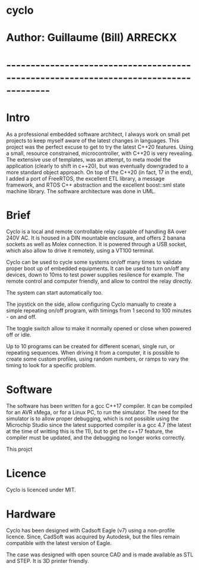 # cyclo
# Author: Guillaume (Bill) ARRECKX
# -------------------------------------------------------------------------------------

Intro
============================================================================
As a professional embedded software architect, I always work on small pet
projects to keep myself aware of the latest changes in languages.
This project was the perfect excuse to get to try the latest C++20 features.
Using a small, resource constrained, microcontroller, with C++20 is very
revealing. The extensive use of templates, was an attempt, to meta model
the application (clearly to shift in c++20), but was eventually downgraded
to a more standard object approach.
On top of the C++20 (in fact, 17 in the end), I added a port
of FreeRTOS, the excellent ETL library, a message framework, and RTOS C++
abstraction and the excellent boost::sml state machine library.
The software architecture was done in UML.

Brief
============================================================================

Cyclo is a local and remote controllable relay capable of handling 8A over 240V AC.
It is housed in a DIN mountable enclosure, and offers 2 banana sockets as well as Molex connection.
It is powered through a USB socket, which also allow to drive it remotely, using a VT100 terminal.

Cyclo can be used to cycle some systems on/off many times to validate proper boot up of embedded
equipments. It can be used to turn on/off any devices, down to 10ms to test power supplies resilence for example.
The remote control and computer friendly, and allow to control the relay directly.

The system can start automatically too.

The joystick on the side, allow configuring Cyclo manually to create a simple repeating on/off program,
with timings from 1 second to 100 minutes - on and off.

The toggle switch allow to make it normally opened or close when powered off or idle.

Up to 10 programs can be created for different scenari, single run, or repeating sequences.
When driving it from a computer, it is possible to create some custom profiles,
using random numbers, or ramps to vary the timing to look for a specific problem.

Software
============================================================================
The software has been written for a gcc C++17 compiler. It can be compiled
for an AVR xMega, or for a Linux PC, to run the simulator.
The need for the simulator is to allow proper debugging, which is not
possible using the Microchip Studio since the latest supported compiler is
a gcc 4.7 (the latest at the time of writting this is the 11), but to get
the c++17 feature, the compiler must be updated, and the debugging no
longer works correctly.

This projct

Licence
============================================================================
Cyclo is licenced under MIT.

Hardware
============================================================================
Cyclo has been designed with Cadsoft Eagle (v7) using a non-profile licence.
Since, CadSoft was acquired by Autodesk, but the files remain compatible with
the latest version of Eagle.

The case was designed with open source CAD and is made available as 
STL and STEP. It is 3D printer friendly.
